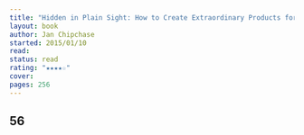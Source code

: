 ```yaml
---
title: "Hidden in Plain Sight: How to Create Extraordinary Products for Tomorrow's Customers"
layout: book
author: Jan Chipchase
started: 2015/01/10
read: 
status: read
rating: "★★★★☆"
cover: 
pages: 256
---
```

56
---
